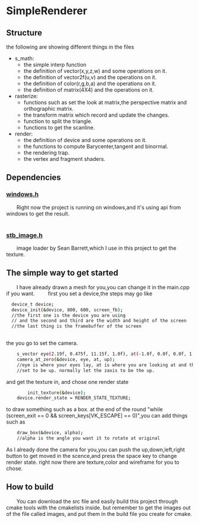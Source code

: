 # SimpleRenderer
## Structure
the following are showing different things in the files
- s_math:
    - the simple interp function
    - the definition of vector(x,y,z,w) and some operations on it.
    - the definition of vector2f(u,v) and the operations on it.
    - the definition of color(r,g,b,a) and the operations on it.
    - the definition of matrix(4X4) and the operations on it.
- rasterize:
    - functions such as set the look at matrix,the perspective matrix and orthographic matrix.
    - the transform matrix which record and update the changes.
    - function to split the triangle.
    - functions to get the scanline.
- render:
    - the definition of device and some operations on it.   
    - the functions to compute Barycenter,tangent and binormal.
    - the rendering trap.
    - the vertex and fragment shaders.



## Dependencies

### [windows.h](https://en.wikipedia.org/wiki/Windows.h)

&emsp;&emsp;Right now the project is running on windows,and it's using api from windows to get the result.</br></br>

### [stb_image.h](https://github.com/nothings/stb/blob/master/stb_image.h)
&emsp;&emsp;image loader by Sean Barrett,which I use in this project to get the texture.


## The simple way to get started
&emsp;&emsp;I have already drawn a mesh for you,you can change it in the main.cpp if you want.
&emsp;&emsp;
   first you set a device,the steps may go like
```bash
  device_t device;
  device_init(&device, 800, 600, screen_fb);
  //the first one is the device you are using 
  // and the second and third are the width and height of the screen
  //the last thing is the framebuffer of the screen
  
```
   the you go to set the camera.
```bash
    s_vector eye(2.19f, 0.475f, 11.15f, 1.0f), at(-1.0f, 0.0f, 0.0f, 1.0f), up(0.0f, 0.0f, 1.0f, 1.0f);
	camera_at_zero(&device, eye, at, up);
    //eye is where your eyes lay, at is where you are looking at and the up is just a vector which is 
    //set to be up. normally let the zaxis to be the up.

```
and get the texture in, and chose one render state
```bash
    	init_texture(&device);
	device.render_state = RENDER_STATE_TEXTURE;
```
to draw something such as a box.
at the end of the round "while (screen_exit == 0 && screen_keys[VK_ESCAPE] == 0)",you can add things such as
```bash
    draw_box(&device, alpha);
    //alpha is the angle you want it to rotate at original
```
As I already done the camera for you,you can push the up,down,left,right button to get moved in the scence,and press the space key to change render state. right now there are texture,color and wireframe for you to chose.
## How to build

&emsp;&emsp;You can download the src file and easily build this project through cmake tools with the cmakelists inside. but remember to get the images out of the file called images, and put them in the build file you create for cmake.